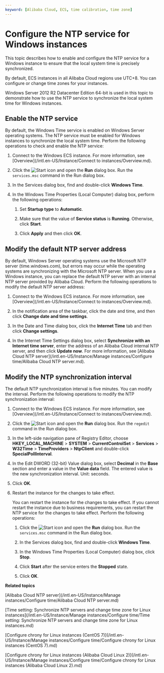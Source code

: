 ```yaml
---
keyword: [Alibaba Cloud, ECS, time calibration, time zone]
---
```


# Configure the NTP service for Windows instances

This topic describes how to enable and configure the NTP service for a Windows instance to ensure that the local system time is precisely synchronized.

By default, ECS instances in all Alibaba Cloud regions use UTC+8. You can configure or change time zones for your instances.

Windows Server 2012 R2 Datacenter Edition 64-bit is used in this topic to demonstrate how to use the NTP service to synchronize the local system time for Windows instances.

## Enable the NTP service

By default, the Windows Time service is enabled on Windows Server operating systems. The NTP service must be enabled for Windows instances to synchronize the local system time. Perform the following operations to check and enable the NTP service:

1.  Connect to the Windows ECS instance. For more information, see [Overview](/intl.en-US/Instance/Connect to instances/Overview.md).

2.  Click the ![Start](https://static-aliyun-doc.oss-accelerate.aliyuncs.com/assets/img/en-US/4529276061/p179485.png) icon and open the **Run** dialog box. Run the `services.msc` command in the Run dialog box.

3.  In the Services dialog box, find and double-click **Windows Time**.

4.  In the Windows Time Properties \(Local Computer\) dialog box, perform the following operations:

    1.  Set **Startup type** to **Automatic**.

    2.  Make sure that the value of **Service status** is **Running**. Otherwise, click **Start**.

    3.  Click **Apply** and then click **OK**.


## Modify the default NTP server address

By default, Windows Server operating systems use the Microsoft NTP server \(time.windows.com\), but errors may occur while the operating systems are synchronizing with the Microsoft NTP server. When you use a Windows instance, you can replace the default NTP server with an internal NTP server provided by Alibaba Cloud. Perform the following operations to modify the default NTP server address:

1.  Connect to the Windows ECS instance. For more information, see [Overview](/intl.en-US/Instance/Connect to instances/Overview.md).

2.  In the notification area of the taskbar, click the date and time, and then click **Change date and time settings**.

3.  In the Date and Time dialog box, click the **Internet Time** tab and then click **Change settings**.

4.  In the Internet Time Settings dialog box, select **Synchronize with an Internet time server**, enter the address of an Alibaba Cloud internal NTP server, and then click **Update now**. For more information, see [Alibaba Cloud NTP server](/intl.en-US/Instance/Manage instances/Configure time/Alibaba Cloud NTP server.md).


## Modify the NTP synchronization interval

The default NTP synchronization interval is five minutes. You can modify the interval. Perform the following operations to modify the NTP synchronization interval:

1.  Connect to the Windows ECS instance. For more information, see [Overview](/intl.en-US/Instance/Connect to instances/Overview.md).

2.  Click the ![Start](https://static-aliyun-doc.oss-accelerate.aliyuncs.com/assets/img/en-US/4529276061/p179485.png) icon and open the **Run** dialog box. Run the `regedit` command in the Run dialog box.

3.  In the left-side navigation pane of Registry Editor, choose **HKEY\_LOCAL\_MACHINE** \> **SYSTEM** \> **CurrentControlSet** \> **Services** \> **W32Time** \> **TimeProviders** \> **NtpClient** and double-click **SpecialPollInterval**.

4.  In the Edit DWORD \(32-bit\) Value dialog box, select **Decimal** in the **Base** section and enter a value in the **Value data** field. The entered value is the new synchronization interval. Unit: seconds.

5.  Click **OK**.

6.  Restart the instance for the changes to take effect.

    You can restart the instance for the changes to take effect. If you cannot restart the instance due to business requirements, you can restart the NTP service for the changes to take effect. Perform the following operations:

    1.  Click the ![Start](https://static-aliyun-doc.oss-accelerate.aliyuncs.com/assets/img/en-US/4529276061/p179485.png) icon and open the **Run** dialog box. Run the `services.msc` command in the Run dialog box.

    2.  In the Services dialog box, find and double-click **Windows Time**.

    3.  In the Windows Time Properties \(Local Computer\) dialog box, click **Stop**.

    4.  Click **Start** after the service enters the **Stopped** state.

    5.  Click **OK**.


**Related topics**  


[Alibaba Cloud NTP server](/intl.en-US/Instance/Manage instances/Configure time/Alibaba Cloud NTP server.md)

[Time setting: Synchronize NTP servers and change time zone for Linux instances](/intl.en-US/Instance/Manage instances/Configure time/Time setting: Synchronize NTP servers and change time zone for Linux instances.md)

[Configure chrony for Linux instances \(CentOS 7\)](/intl.en-US/Instance/Manage instances/Configure time/Configure chrony for Linux instances (CentOS 7).md)

[Configure chrony for Linux instances \(Alibaba Cloud Linux 2\)](/intl.en-US/Instance/Manage instances/Configure time/Configure chrony for Linux instances (Alibaba Cloud Linux 2).md)

